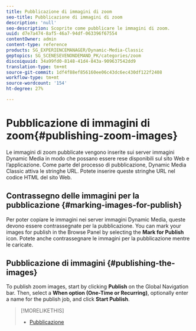 ```yaml
---
title: Pubblicazione di immagini di zoom
seo-title: Pubblicazione di immagini di zoom
description: 'null'
seo-description: Scoprite come pubblicare le immagini di zoom.
uuid: d7e7a474-8af5-46a7-94df-063396f67554
contentOwner: admin
content-type: reference
products: SG_EXPERIENCEMANAGER/Dynamic-Media-Classic
geptopics: SG_SCENESEVENONDEMAND_PK/categories/zoom
discoiquuid: 34a99fd0-8148-41d4-843a-909637542dd9
translation-type: tm+mt
source-git-commit: 1df4f88ef856160ee06c43dc6ec430df122f2408
workflow-type: tm+mt
source-wordcount: '154'
ht-degree: 27%

---
```



# Pubblicazione di immagini di zoom{#publishing-zoom-images}

Le immagini di zoom pubblicate vengono inserite sui server immagini Dynamic Media in modo che possano essere rese disponibili sul sito Web e l’applicazione. Come parte del processo di pubblicazione, Dynamic Media Classic attiva le stringhe URL. Potete inserire queste stringhe URL nel codice HTML del sito Web.

## Contrassegno delle immagini per la pubblicazione {#marking-images-for-publish}

Per poter copiare le immagini nei server immagini Dynamic Media, queste devono essere contrassegnate per la pubblicazione. You can mark your images for publish in the Browse Panel by selecting the **Mark for Publish** icon. Potete anche contrassegnare le immagini per la pubblicazione mentre le caricate. 

## Pubblicazione di immagini {#publishing-the-images}

To publish zoom images, start by clicking **Publish** on the Global Navigation bar. Then, select a **When option (One-Time or Recurring)**, optionally enter a name for the publish job, and click **Start Publish**.

>[!MORELIKETHIS]
>
>* [Pubblicazione](publishing-files.md#publishing_files)

